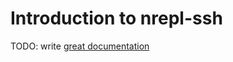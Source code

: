# Introduction to nrepl-ssh

TODO: write [great documentation](http://jacobian.org/writing/what-to-write/)
